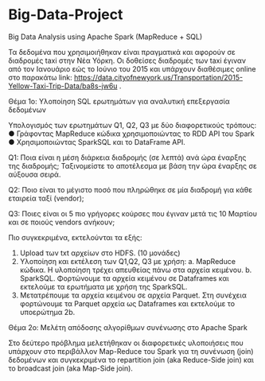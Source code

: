 # Big-Data-Project
Big Data Analysis using Apache Spark (MapReduce + SQL)


Τα δεδομένα που χρησιμοιήθηκαν είναι πραγματικά και αφορούν σε διαδρομές taxi στην
Νέα Υόρκη. Οι δοθείσες διαδρομές των taxi έγιναν από τον Ιανουάριο εώς το Ιούνιο του 2015
και υπάρχουν διαθέσιμες online στο παρακάτω link:
https://data.cityofnewyork.us/Transportation/2015-Yellow-Taxi-Trip-Data/ba8s-jw6u .

Θέμα 1ο: Υλοποίηση SQL ερωτημάτων για αναλυτική επεξεργασία δεδομένων 

Υπολογισμός των ερωτημάτων Q1, Q2, Q3 με δύο διαφορετικούς τρόπους:
● Γράφοντας MapReduce κώδικα χρησιμοποιώντας το RDD API του Spark
● Χρησιμοποιώντας SparkSQL και το DataFrame API.

Q1: Ποια είναι η μέση διάρκεια διαδρομής (σε λεπτά) ανά ώρα έναρξης της διαδρομής;
Ταξινομείστε το αποτέλεσμα με βάση την ώρα έναρξης σε αύξουσα σειρά.

Q2: Ποιο είναι το μέγιστο ποσό που πληρώθηκε σε μία διαδρομή για κάθε εταιρεία ταξί
(vendor);

Q3: Ποιες είναι οι 5 πιο γρήγορες κούρσες που έγιναν μετά τις 10 Μαρτίου και σε ποιούς
vendors ανήκουν;

Πιο συγκεκριμένα, εκτελούνται τα εξής:
1. Upload των txt αρχείων στο HDFS. (10 μονάδες)
2. Υλοποίηση και εκτέλεση των Q1,Q2, Q3 με χρήση:
a. MapReduce κώδικα. Η υλοποίηση τρέχει απευθείας πάνω στα
αρχεία κειμένου.
b. SparkSQL. Φορτώνουμε τα αρχεία κειμένου σε Dataframes και εκτελούμε τα
ερωτήματα με χρήση της SparkSQL.
3. Μετατρέπουμε τα αρχεία κειμένου σε αρχεία Parquet. Στη συνέχεια φορτώνουμε τα Parquet
αρχεία ως Dataframes και εκτελούμε το υποερώτημα 2b. 


Θέμα 2ο: Μελέτη απόδοσης αλγορίθμων συνένωσης στο Apache Spark

Στο δεύτερο πρόβλημα μελετήθηκαν οι διαφορετικές
υλοποιήσεις που υπάρχουν στο περιβάλλον Map-Reduce του Spark για τη συνένωση (join)
δεδομένων και συγκεκριμένα το repartition join (aka Reduce-Side join) και το broadcast join (aka Map-Side join).

